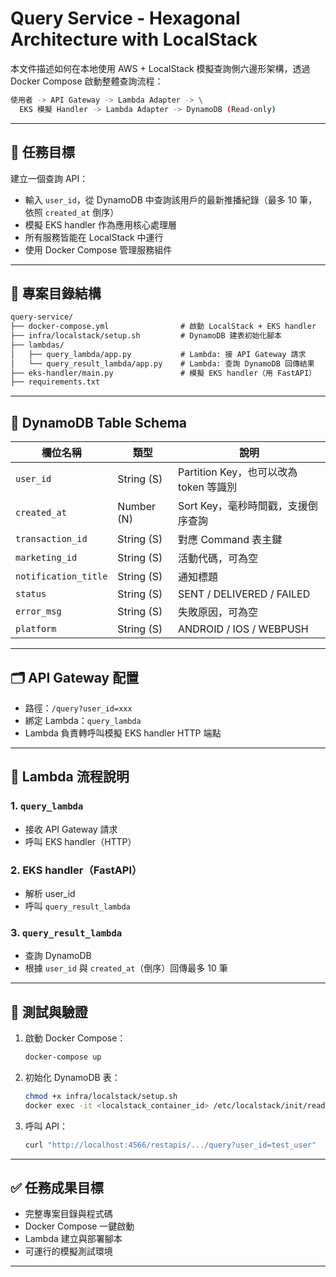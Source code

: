 # Query Service - Hexagonal Architecture with LocalStack

本文件描述如何在本地使用 AWS + LocalStack 模擬查詢側六邊形架構，透過 Docker
Compose 啟動整體查詢流程：

```bash
使用者 -> API Gateway -> Lambda Adapter -> \
  EKS 模擬 Handler -> Lambda Adapter -> DynamoDB (Read-only)
```

---

## 🎯 任務目標

建立一個查詢 API：

- 輸入 `user_id`，從 DynamoDB 中查詢該用戶的最新推播紀錄（最多 10 筆，依照 `created_at` 倒序）
- 模擬 EKS handler 作為應用核心處理層
- 所有服務皆能在 LocalStack 中運行
- 使用 Docker Compose 管理服務組件

---

## 🧱 專案目錄結構

```txt
query-service/
├── docker-compose.yml                # 啟動 LocalStack + EKS handler
├── infra/localstack/setup.sh         # DynamoDB 建表初始化腳本
├── lambdas/
│   ├── query_lambda/app.py           # Lambda: 接 API Gateway 請求
│   └── query_result_lambda/app.py    # Lambda: 查詢 DynamoDB 回傳結果
├── eks-handler/main.py               # 模擬 EKS handler（用 FastAPI）
├── requirements.txt
```

---

## 🧩 DynamoDB Table Schema

| 欄位名稱             | 類型       | 說明                                   |
| -------------------- | ---------- | -------------------------------------- |
| `user_id`            | String (S) | Partition Key，也可以改為 token 等識別 |
| `created_at`         | Number (N) | Sort Key，毫秒時間戳，支援倒序查詢     |
| `transaction_id`     | String (S) | 對應 Command 表主鍵                    |
| `marketing_id`       | String (S) | 活動代碼，可為空                       |
| `notification_title` | String (S) | 通知標題                               |
| `status`             | String (S) | SENT / DELIVERED / FAILED              |
| `error_msg`          | String (S) | 失敗原因，可為空                       |
| `platform`           | String (S) | ANDROID / IOS / WEBPUSH                |

---

## 🗂️ API Gateway 配置

- 路徑：`/query?user_id=xxx`
- 綁定 Lambda：`query_lambda`
- Lambda 負責轉呼叫模擬 EKS handler HTTP 端點

---

## 🔁 Lambda 流程說明

### 1. `query_lambda`

- 接收 API Gateway 請求
- 呼叫 EKS handler（HTTP）

### 2. EKS handler（FastAPI）

- 解析 user_id
- 呼叫 `query_result_lambda`

### 3. `query_result_lambda`

- 查詢 DynamoDB
- 根據 `user_id` 與 `created_at`（倒序）回傳最多 10 筆

---

## 🧪 測試與驗證

1. 啟動 Docker Compose：

   ```bash
   docker-compose up
   ```

2. 初始化 DynamoDB 表：

   ```bash
   chmod +x infra/localstack/setup.sh
   docker exec -it <localstack_container_id> /etc/localstack/init/ready.d/setup.sh
   ```

3. 呼叫 API：

   ```bash
   curl "http://localhost:4566/restapis/.../query?user_id=test_user"
   ```

---

## ✅ 任務成果目標

- 完整專案目錄與程式碼
- Docker Compose 一鍵啟動
- Lambda 建立與部署腳本
- 可運行的模擬測試環境

---
